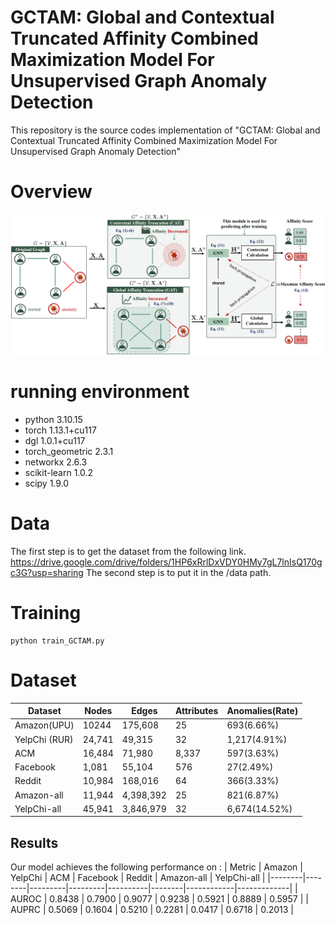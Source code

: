 # GCTAM: Global and Contextual Truncated Affinity Combined Maximization Model For Unsupervised Graph Anomaly Detection

This repository is the source codes implementation of  "GCTAM: Global and Contextual Truncated Affinity Combined
Maximization Model For Unsupervised Graph Anomaly Detection"

# Overview
![Overview of GCTAM](fig_framework.png)

# running environment
* python 3.10.15
* torch 1.13.1+cu117
* dgl 1.0.1+cu117
* torch_geometric 2.3.1
* networkx 2.6.3
* scikit-learn 1.0.2
* scipy 1.9.0

# Data
The first step is to get the dataset from the following link.
https://drive.google.com/drive/folders/1HP6xRrlDxVDY0HMy7gL7lnIsQ170gc3G?usp=sharing
The second step is to put it in the /data path.

# Training
```train
python train_GCTAM.py
```

# Dataset

| Dataset | Nodes | Edges      | Attributes         | Anomalies(Rate) |
|--------|-------------|----------|----------------|----------|
| Amazon(UPU)  |10244| 175,608 |25| 693(6.66%)|
| YelpChi (RUR)  |24,741| 49,315| 32| 1,217(4.91%)|
| ACM  |16,484| 71,980| 8,337| 597(3.63%)|
| Facebook  |1,081 | 55,104|  576| 27(2.49%)|
| Reddit  |10,984| 168,016| 64 | 366(3.33%)|
| Amazon-all  |11,944 |4,398,392| 25| 821(6.87%)|
| YelpChi-all |45,941 | 3,846,979 |32 |6,674(14.52%)|

## Results

Our model achieves the following performance on :
| Metric | Amazon | YelpChi | ACM | Facebook | Reddit | Amazon-all | YelpChi-all |
|--------|--------|---------|---------|----------|--------|------------|-------------|
| AUROC | 0.8438 | 0.7900 | 0.9077 | 0.9238 | 0.5921 | 0.8889 | 0.5957 |
| AUPRC | 0.5069 | 0.1604 | 0.5210 | 0.2281 | 0.0417 | 0.6718 | 0.2013 |

